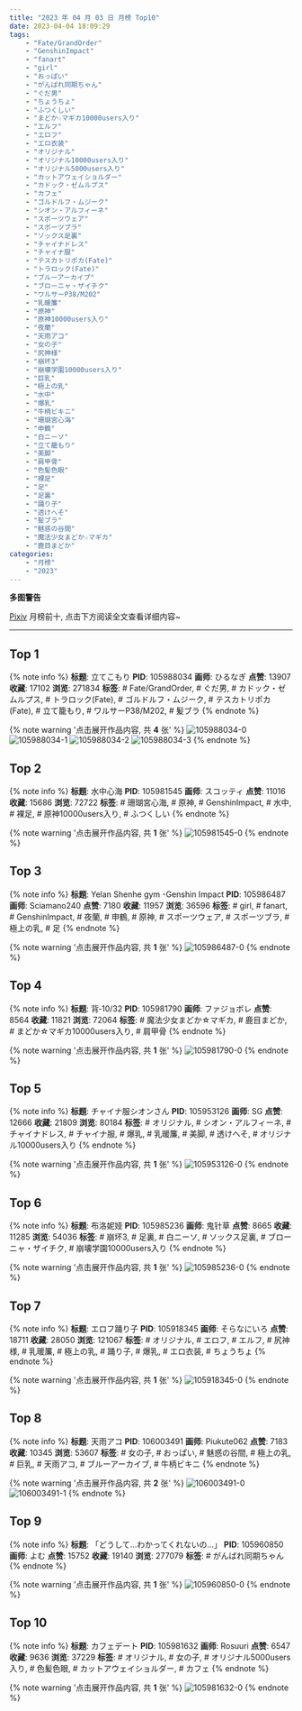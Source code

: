 ```yaml
---
title: "2023 年 04 月 03 日 月榜 Top10"
date: 2023-04-04 18:09:29
tags:
    - "Fate/GrandOrder"
    - "GenshinImpact"
    - "fanart"
    - "girl"
    - "おっぱい"
    - "がんばれ同期ちゃん"
    - "ぐだ男"
    - "ちょうちょ"
    - "ふつくしい"
    - "まどか☆マギカ10000users入り"
    - "エルフ"
    - "エロフ"
    - "エロ衣装"
    - "オリジナル"
    - "オリジナル10000users入り"
    - "オリジナル5000users入り"
    - "カットアウェイショルダー"
    - "カドック・ゼムルプス"
    - "カフェ"
    - "ゴルドルフ・ムジーク"
    - "シオン・アルフィーネ"
    - "スポーツウェア"
    - "スポーツブラ"
    - "ソックス足裏"
    - "チャイナドレス"
    - "チャイナ服"
    - "テスカトリポカ(Fate)"
    - "トラロック(Fate)"
    - "ブルーアーカイブ"
    - "ブローニャ・ザイチク"
    - "ワルサーP38/M202"
    - "乳暖簾"
    - "原神"
    - "原神10000users入り"
    - "夜蘭"
    - "天雨アコ"
    - "女の子"
    - "尻神様"
    - "崩坏3"
    - "崩壊学園10000users入り"
    - "巨乳"
    - "極上の乳"
    - "水中"
    - "爆乳"
    - "牛柄ビキニ"
    - "珊瑚宮心海"
    - "申鶴"
    - "白ニーソ"
    - "立て籠もり"
    - "美脚"
    - "肩甲骨"
    - "色髪色眼"
    - "裸足"
    - "足"
    - "足裏"
    - "踊り子"
    - "透けへそ"
    - "髪ブラ"
    - "魅惑の谷間"
    - "魔法少女まどか☆マギカ"
    - "鹿目まどか"
categories:
    - "月榜"
    - "2023"
---
```


<i class="fa fa-triangle-exclamation"></i>**多图警告**<i class="fa fa-triangle-exclamation"></i>

[Pixiv](https://www.pixiv.net/) 月榜前十, 点击下方阅读全文查看详细内容~

<!-- more -->

---

## Top 1

{% note info %}
**标题**: 立てこもり
**PID**: 105988034 **画师**: ひるなぎ
**点赞**: 13907 **收藏**: 17102 **浏览**: 271834
**标签**: # Fate/GrandOrder, # ぐだ男, # カドック・ゼムルプス, # トラロック(Fate), # ゴルドルフ・ムジーク, # テスカトリポカ(Fate), # 立て籠もり, # ワルサーP38/M202, # 髪ブラ
{% endnote %}

{% note warning '点击展开作品内容, 共 **4** 张' %}
![105988034-0](https://i.pixiv.re/img-original/img/2023/03/07/06/00/05/105988034_p0.jpg)
![105988034-1](https://i.pixiv.re/img-original/img/2023/03/07/06/00/05/105988034_p1.jpg)
![105988034-2](https://i.pixiv.re/img-original/img/2023/03/07/06/00/05/105988034_p2.jpg)
![105988034-3](https://i.pixiv.re/img-original/img/2023/03/07/06/00/05/105988034_p3.jpg)
{% endnote %}

## Top 2

{% note info %}
**标题**: 水中心海
**PID**: 105981545 **画师**: スコッティ
**点赞**: 11016 **收藏**: 15686 **浏览**: 72722
**标签**: # 珊瑚宮心海, # 原神, # GenshinImpact, # 水中, # 裸足, # 原神10000users入り, # ふつくしい
{% endnote %}

{% note warning '点击展开作品内容, 共 **1** 张' %}
![105981545-0](https://i.pixiv.re/img-original/img/2023/03/07/00/00/39/105981545_p0.png)
{% endnote %}

## Top 3

{% note info %}
**标题**: Yelan Shenhe gym -Genshin Impact
**PID**: 105986487 **画师**: Sciamano240
**点赞**: 7180 **收藏**: 11957 **浏览**: 36596
**标签**: # girl, # fanart, # GenshinImpact, # 夜蘭, # 申鶴, # 原神, # スポーツウェア, # スポーツブラ, # 極上の乳, # 足
{% endnote %}

{% note warning '点击展开作品内容, 共 **1** 张' %}
![105986487-0](https://i.pixiv.re/img-original/img/2023/03/07/03/23/11/105986487_p0.png)
{% endnote %}

## Top 4

{% note info %}
**标题**: 背‐10/32
**PID**: 105981790 **画师**: ファジョボレ
**点赞**: 8564 **收藏**: 11821 **浏览**: 72064
**标签**: # 魔法少女まどか☆マギカ, # 鹿目まどか, # まどか☆マギカ10000users入り, # 肩甲骨
{% endnote %}

{% note warning '点击展开作品内容, 共 **1** 张' %}
![105981790-0](https://i.pixiv.re/img-original/img/2023/03/07/00/02/49/105981790_p0.jpg)
{% endnote %}

## Top 5

{% note info %}
**标题**: チャイナ服シオンさん
**PID**: 105953126 **画师**: SG
**点赞**: 12666 **收藏**: 21809 **浏览**: 80184
**标签**: # オリジナル, # シオン・アルフィーネ, # チャイナドレス, # チャイナ服, # 爆乳, # 乳暖簾, # 美脚, # 透けへそ, # オリジナル10000users入り
{% endnote %}

{% note warning '点击展开作品内容, 共 **1** 张' %}
![105953126-0](https://i.pixiv.re/img-original/img/2023/03/06/14/43/26/105953126_p0.png)
{% endnote %}

## Top 6

{% note info %}
**标题**: 布洛妮娅
**PID**: 105985236 **画师**: 鬼针草
**点赞**: 8665 **收藏**: 11285 **浏览**: 54036
**标签**: # 崩坏3, # 足裏, # 白ニーソ, # ソックス足裏, # ブローニャ・ザイチク, # 崩壊学園10000users入り
{% endnote %}

{% note warning '点击展开作品内容, 共 **1** 张' %}
![105985236-0](https://i.pixiv.re/img-original/img/2023/03/07/02/04/05/105985236_p0.jpg)
{% endnote %}

## Top 7

{% note info %}
**标题**: エロフ踊り子
**PID**: 105918345 **画师**: そらなにいろ
**点赞**: 18711 **收藏**: 28050 **浏览**: 121067
**标签**: # オリジナル, # エロフ, # エルフ, # 尻神様, # 乳暖簾, # 極上の乳, # 踊り子, # 爆乳, # エロ衣装, # ちょうちょ
{% endnote %}

{% note warning '点击展开作品内容, 共 **1** 张' %}
![105918345-0](https://i.pixiv.re/img-original/img/2023/03/05/00/00/59/105918345_p0.png)
{% endnote %}

## Top 8

{% note info %}
**标题**: 天雨アコ
**PID**: 106003491 **画师**: Piukute062
**点赞**: 7183 **收藏**: 10345 **浏览**: 53607
**标签**: # 女の子, # おっぱい, # 魅惑の谷間, # 極上の乳, # 巨乳, # 天雨アコ, # ブルーアーカイブ, # 牛柄ビキニ
{% endnote %}

{% note warning '点击展开作品内容, 共 **2** 张' %}
![106003491-0](https://i.pixiv.re/img-original/img/2023/03/07/21/00/13/106003491_p0.jpg)
![106003491-1](https://i.pixiv.re/img-original/img/2023/03/07/21/00/13/106003491_p1.jpg)
{% endnote %}

## Top 9

{% note info %}
**标题**: 「どうして…わかってくれないの…」
**PID**: 105960850 **画师**: よむ
**点赞**: 15752 **收藏**: 19140 **浏览**: 277079
**标签**: # がんばれ同期ちゃん
{% endnote %}

{% note warning '点击展开作品内容, 共 **1** 张' %}
![105960850-0](https://i.pixiv.re/img-original/img/2023/03/06/08/02/18/105960850_p0.png)
{% endnote %}

## Top 10

{% note info %}
**标题**: カフェデート
**PID**: 105981632 **画师**: Rosuuri
**点赞**: 6547 **收藏**: 9636 **浏览**: 37229
**标签**: # オリジナル, # 女の子, # オリジナル5000users入り, # 色髪色眼, # カットアウェイショルダー, # カフェ
{% endnote %}

{% note warning '点击展开作品内容, 共 **1** 张' %}
![105981632-0](https://i.pixiv.re/img-original/img/2023/03/07/00/01/11/105981632_p0.png)
{% endnote %}
